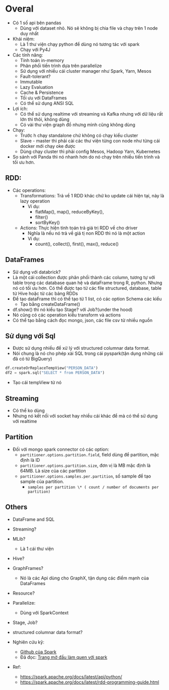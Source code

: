 # Overal

- Có 1 số api bên pandas
  - Dùng với dataset nhỏ. Nó sẽ không bị chia file và chạy trên 1 node duy nhất
- Khái niệm:
  - Là 1 thư viện chạy python để dùng nó tương tác với spark
  - Chạy với Py4J
- Các tính năng:
  - Tính toán in-memory
  - Phân phối tiến trình dựa trên parallelize
  - Sử dụng với nhiều cái cluster manager như Spark, Yarn, Mesos
  - Fault-tolerant?
  - Immutable
  - Lazy Evaluation
  - Cache & Persistence
  - Tối ưu với DataFrames
  - Có thể sử dụng ANSI SQL
- Lợi ích:
  - Có thể sử dụng realtime với streaming và Kafka nhưng với dữ liệu rất lớn thì thôi, không dùng
  - Có vài thư viện graph đồ nhưng mình cũng không dùng
- Chạy:
  - Trước h chạy standalone chứ không có chạy kiểu cluster
  - Slave - master thì phải cài các thư viện từng con node như từng cái docker mới chạy oke được
  - Dùng chạy cluster thì phải config Mesos, Hadoop Yarn, Kubernetes
- So sánh với Panda thì nó nhanh hơn do nó chạy trên nhiều tiến trình và tối ưu hơn.

## RDD:

- Các operations:
  - Transformations: Trả về 1 RDD khác chứ ko update cái hiện tại, này là lazy operation
    - Ví dụ:
      - flatMap(), map(), reduceByKey(),
      - filter()
      - sortByKey()
  - Actions: Thực hiện tính toán trả giá trị RDD về cho driver
    - Nghĩa là nếu nó trả về giá tị non RDD thì nó là một action
    - Ví dụ:
      - count(), collect(), first(), max(), reduce()

## DataFrames

- Sử dụng với databrick?
- Là một cái collection được phân phối thành các column, tương tự với table trong các database quan hệ và dataFrame trong R, python. Nhưng nó có tối ưu hơn. Có thể được tạo từ các file structured, database, table từ Hive hoặc từ các bảng RDDs
- Để tạo dataFrame thì có thể tạo từ 1 list, có các option Schema các kiểu
  - Tạo bằng createDataFrame()
- df.show() thì nó kiểu tạo Stage? với Job?(under the hood)
- Nó cũng có các operation kiểu transform và actions
- Có thể tạo bằng cách đọc mongo, json, các file csv từ nhiều nguồn

## Sử dụng với Sql

- Được sử dụng nhiều để xử lý với structured columnar data format.
- Nói chung là nó cho phép xài SQL trong cái pyspark(tận dụng những cái đã có từ BigQuery)

```py
df.createOrReplaceTempView("PERSON_DATA")
df2 = spark.sql("SELECT * from PERSON_DATA")
```

- Tạo cái tempView từ nó

## Streaming

- Có thể ko dùng
- Nhưng nó kết nối với socket hay nhiều cái khác để mà có thể sử dụng với realtime

## Partition

- Đối với mongo spark connector có các option:
  - `partitioner.options.partition.field`, field dùng để partition, mặc định là ID
  - `partitioner.options.partition.size`, đơn vị là MB mặc định là 64MB. Là size của các partition
  - `partitioner.options.samples.per.partition`, số sample để tạo sample của partition.
    - `samples per partition \* ( count / number of documents per partition)`

## Others

- DataFrame and SQL
- Streaming?
- MLib?
  - Là 1 cái thư viện
- Hive?
- GraphFrames?
  - Nó là các Api dùng cho GraphX, tận dụng các điểm mạnh của DataFrames
- Resource?
- Parallelize:
  - Dùng với SparkContext
- Stage, Job?
- structured columnar data format?

- Nghiên cứu kỹ:
  - [Github của Spark](https://github.com/spark-examples/pyspark-examples/)
  - Đã đọc: [Trang mở đầu làm quen với spark](https://sparkbyexamples.com/pyspark-tutorial/)
- Ref:
  - https://spark.apache.org/docs/latest/api/python/
  - https://spark.apache.org/docs/latest/rdd-programming-guide.html
